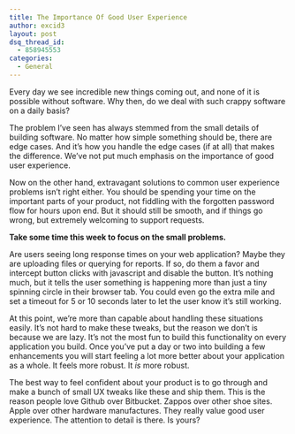 ```yaml
---
title: The Importance Of Good User Experience
author: excid3
layout: post
dsq_thread_id:
  - 858945553
categories:
  - General
---
```

Every day we see incredible new things coming out, and none of it is possible without software. Why then, do we deal with such crappy software on a daily basis?

The problem I’ve seen has always stemmed from the small details of building software. No matter how simple something should be, there are edge cases. And it’s how you handle the edge cases (if at all) that makes the difference. We’ve not put much emphasis on the importance of good user experience.

Now on the other hand, extravagant solutions to common user experience problems isn’t right either. You should be spending your time on the important parts of your product, not fiddling with the forgotten password flow for hours upon end. But it should still be smooth, and if things go wrong, but extremely welcoming to support requests.

**Take some time this week to focus on the small problems.**

Are users seeing long response times on your web application? Maybe they are uploading files or querying for reports. If so, do them a favor and intercept button clicks with javascript and disable the button. It’s nothing much, but it tells the user something is happening more than just a tiny spinning circle in their browser tab. You could even go the extra mile and set a timeout for 5 or 10 seconds later to let the user know it’s still working.

At this point, we’re more than capable about handling these situations easily. It’s not hard to make these tweaks, but the reason we don’t is because we are lazy. It’s not the most fun to build this functionality on every application you build. Once you’ve put a day or two into building a few enhancements you will start feeling a lot more better about your application as a whole. It feels more robust. It _is_ more robust.

The best way to feel confident about your product is to go through and make a bunch of small UX tweaks like these and ship them. This is the reason people love Github over Bitbucket. Zappos over other shoe sites. Apple over other hardware manufactures. They really value good user experience. The attention to detail is there. Is yours?